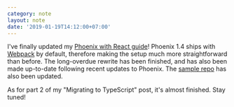 ```yaml
---
category: note
layout: note
date: '2019-01-19T14:12:00+07:00'
---
```


I've finally updated my [Phoenix with React guide](https://resir014.xyz/posts/2017/08/09/a-phoenix-react-initial-setup-that-actually-works/)! Phoenix 1.4 ships with [Webpack](https://webpack.js.org/) by default, therefore making the setup much more straightforward than before. The long-overdue rewrite has been finished, and has also been made up-to-date following recent updates to Phoenix. The [sample repo](https://github.com/resir014/phoenix_react_playground) has also been updated.

As for part 2 of my "Migrating to TypeScript" post, it's almost finished. Stay tuned!
